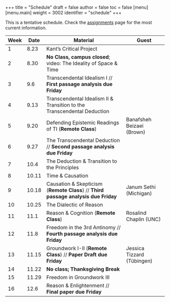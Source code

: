 +++
title = "Schedule"
draft = false
author = false
toc = false
[menu]
  [menu.main]
    weight = 3002
    identifier = "schedule"
+++

This is a tentative schedule. Check the [assignments](http://phil871.colinmclear.net/assignments) page for the most current
information.

| Week | Date  | Material                                                                               | Guest                      |
|------|-------|----------------------------------------------------------------------------------------|----------------------------|
| 1    | 8.23  | Kant&rsquo;s Critical Project                                                          |                            |
| 2    | 8.30  | **No Class, campus closed**; video: The Ideality of Space &amp; Time                   |                            |
| 3    | 9.6   | Transcendental Idealism I // **First passage analysis due Friday**                     |                            |
| 4    | 9.13  | Transcendental Idealism II &amp; Transition to the Transcendental Deduction            |                            |
| 5    | 9.20  | Defending Epistemic Readings of TI (**Remote Class**)                                  | Banafsheh Beizaei (Brown)  |
| 6    | 9.27  | The Transcendental Deduction // **Second passage analysis due Friday**                 |                            |
| 7    | 10.4  | The Deduction &amp; Transition to the Principles                                       |                            |
| 8    | 10.11 | Time &amp; Causation                                                                   |                            |
| 9    | 10.18 | Causation &amp; Skepticism (**Remote Class**) // **Third passage analysis due Friday** | Janum Sethi (Michigan)     |
| 10   | 10.25 | The Dialectic of Reason                                                                |                            |
| 11   | 11.1  | Reason &amp; Cognition (**Remote Class**)                                              | Rosalind Chaplin (UNC)     |
| 12   | 11.8  | Freedom in the 3rd Antinomy // **Fourth passage analysis due Friday**                  |                            |
| 13   | 11.15 | Groundwork I-II (**Remote Class**) // **Paper Draft due Friday**                       | Jessica Tizzard (Tübingen) |
| 14   | 11.22 | **No class; Thanksgiving Break**                                                       |                            |
| 15   | 11.29 | Freedom in Groundwork III                                                              |                            |
| 16   | 12.6  | Reason &amp; Enlightenment // **Final paper due Friday**                               |
